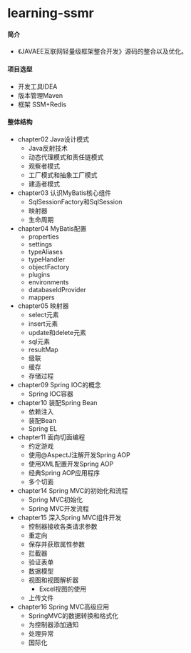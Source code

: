 # learning-ssmr

#### 简介
 * 《JAVAEE互联网轻量级框架整合开发》源码的整合以及优化。

#### 项目选型
* 开发工具IDEA
* 版本管理Maven
* 框架 SSM+Redis

#### 整体结构
 * chapter02 Java设计模式
    *  Java反射技术
    *  动态代理模式和责任链模式
    *  观察者模式
    *  工厂模式和抽象工厂模式
    *  建造者模式
 * chapter03 认识MyBatis核心组件
    *  SqlSessionFactory和SqlSession
    *  映射器
    *  生命周期
 * chapter04 MyBatis配置
    *  properties
    *  settings
    *  typeAliases
    *  typeHandler
    *  objectFactory
    *  plugins
    *  environments
    *  databaseIdProvider
    *  mappers
 * chapter05 映射器
    *  select元素
    *  insert元素
    *  update和delete元素
    *  sql元素
    *  resultMap
    *  级联
    *  缓存
    *  存储过程
 * chapter09 Spring IOC的概念
    *  Spring IOC容器
 * chapter10 装配Spring Bean  
    *  依赖注入
    *  装配Bean
    *  Spring EL
 * chapter11 面向切面编程
    *  约定游戏
    *  使用@AspectJ注解开发Spring AOP
    *  使用XML配置开发Spring AOP
    *  经典Spring AOP应用程序
    *  多个切面
 * chapter14 Spring MVC的初始化和流程
    *  Spring MVC初始化
    *  Spring MVC开发流程
 * chapter15 深入Spring MVC组件开发
    *  控制器接收各类请求参数
    *  重定向
    *  保存并获取属性参数
    *  拦截器
    *  验证表单
    *  数据模型
    *  视图和视图解析器
       *  Excel视图的使用
    *  上传文件
 * chapter16 Spring MVC高级应用
    *  SpringMVC的数据转换和格式化
    *  为控制器添加通知
    *  处理异常
    *  国际化
